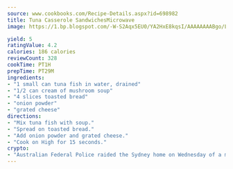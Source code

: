 ```yaml
---
source: www.cookbooks.com/Recipe-Details.aspx?id=698982
title: Tuna Casserole SandwichesMicrowave  
image: https://1.bp.blogspot.com/-W-S2Aqx5EU0/YA2HxE8kqsI/AAAAAAAABgo/LNxJ2X_rvYgPNsplYMgQNjuwxaZ0e3pQQCLcBGAsYHQ/s320/17.png

yield: 5
ratingValue: 4.2
calories: 186 calories
reviewCount: 328
cookTime: PT1H
prepTime: PT29M
ingredients:
- "1 small can tuna fish in water, drained"
- "1/2 can cream of mushroom soup"
- "4 slices toasted bread"
- "onion powder"
- "grated cheese"
directions:
- "Mix tuna fish with soup."
- "Spread on toasted bread."
- "Add onion powder and grated cheese."
- "Cook on High for 15 seconds."
crypto:
- "Australian Federal Police raided the Sydney home on Wednesday of a man named by Wired magazine as the probable creator of cryptocurrency bitcoin, a Reuters witness said."
---
```

